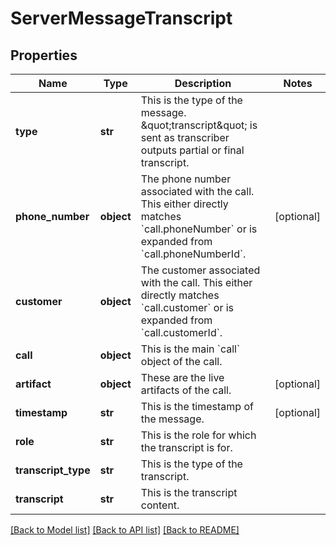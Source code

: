 # ServerMessageTranscript

## Properties
Name | Type | Description | Notes
------------ | ------------- | ------------- | -------------
**type** | **str** | This is the type of the message. \&quot;transcript\&quot; is sent as transcriber outputs partial or final transcript. | 
**phone_number** | **object** | The phone number associated with the call. This either directly matches &#x60;call.phoneNumber&#x60; or is expanded from &#x60;call.phoneNumberId&#x60;. | [optional] 
**customer** | **object** | The customer associated with the call. This either directly matches &#x60;call.customer&#x60; or is expanded from &#x60;call.customerId&#x60;. | 
**call** | **object** | This is the main &#x60;call&#x60; object of the call. | 
**artifact** | **object** | These are the live artifacts of the call. | [optional] 
**timestamp** | **str** | This is the timestamp of the message. | [optional] 
**role** | **str** | This is the role for which the transcript is for. | 
**transcript_type** | **str** | This is the type of the transcript. | 
**transcript** | **str** | This is the transcript content. | 

[[Back to Model list]](../README.md#documentation-for-models) [[Back to API list]](../README.md#documentation-for-api-endpoints) [[Back to README]](../README.md)

